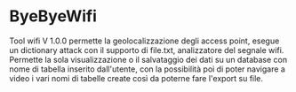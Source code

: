 # ByeByeWifi
Tool wifi V 1.0.0 permette la geolocalizzazione degli access point, esegue un dictionary attack con il supporto di file.txt, analizzatore del segnale wifi. 
Permette la sola visualizzazione o il salvataggio dei dati su un database con nome di tabella inserito dall'utente, con la possibilità
poi di poter navigare a video i vari nomi di tabelle create così da poterne fare l'export su file.
